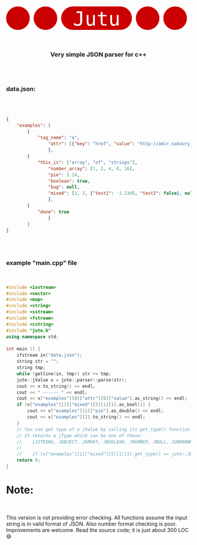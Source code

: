 <p align="center">
  <a href="https://github.com/amir-s/jute">
    <img src="jute.svg" alt="jute.svg">
  </a>
</p>
<br>
<h3 align="center">Very simple JSON parser for c++</h3>
<br>
<br>

<h3>data.json:</h3>
<br>

```JSON

{
    "examples": [
        {
            "tag_name": "a",
                "attr": [{"key": "href", "value": "http://amir.saboury.net"}, {"key": "target", "value": "_blank"}]
                },
        {
            "this_is": ["array", "of", "strings"],
                "number_array": [1, 2, 4, 8, 16],
                "pie": 3.14,
                "boolean": true,
                "bug": null,
                "mixed": [1, 2, {"test1": -1.2345, "test2": false}, null, 0.4, ["nested", ["array", true]], "end of story!"]
                },
        {
            "done": true
                }
        ]
}
```
<br>
<br>

<h3>example "main.cpp" file</h3>
<br>

```C++
#include <iostream>
#include <vector>
#include <map>
#include <string>
#include <sstream>
#include <fstream>
#include <cstring>
#include "jute.h"
using namespace std;

int main () {
    ifstream in("data.json");
    string str = "";
    string tmp;
    while (getline(in, tmp)) str += tmp;
    jute::jValue v = jute::parser::parse(str);
    cout << v.to_string() << endl;
    cout << " ------ " << endl;
    cout << v["examples"][0]["attr"][0]["value"].as_string() << endl;
    if (v["examples"][1]["mixed"][5][1][1].as_bool()) {
        cout << v["examples"][1]["pie"].as_double() << endl;
        cout << v["examples"][2].to_string() << endl;
    }
    // You can get type of a jValue by calling its get_type() function
    // It returns a jType which can be one of these:
    //    {JSTRING, JOBJECT, JARRAY, JBOOLEAN, JNUMBER, JNULL, JUNKNOWN}
    //
    //    if (v["examples"][1]["mixed"][5][1][1].get_type() == jute::JBOOLEAN) ...
    return 0;
}

```

<h1>Note:</h1>
<br>

This version is not providing error checking. All functions assume the input string is in valid format of JSON. Also number format checking is poor.
Improvements are welcome. Read the source code; it is just about 300 LOC  :smile:
